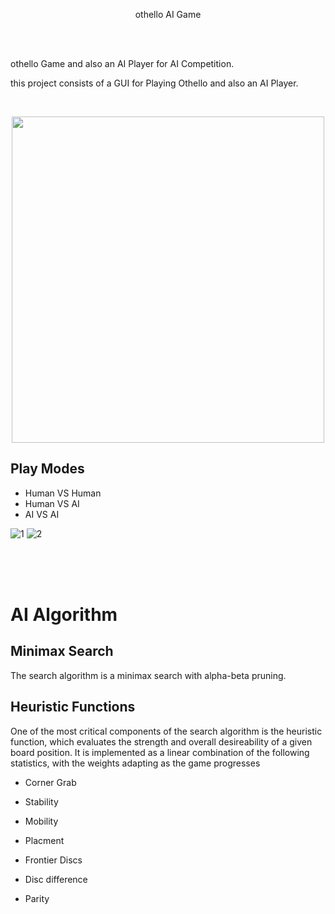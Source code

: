   
 <p align="center"> othello AI Game</p>
<br/><br/>
<p>othello Game and also an AI Player for AI Competition.</p>
<p>this project consists of a GUI for Playing Othello and also an AI Player.</p>

<br/>
<p align="center">
  <img width="500" height="522" src="/../master/doc/vs_greedy.gif?raw=true"/>
  
  <p align="center"wAI Algorithm (Black) vs. Greedy Algorithm (White)</p>
</p>

Play Modes
----------
* Human VS Human
* Human VS AI
* AI VS AI


![1](https://github.com/moaz152/Othello_AI_Player/assets/85046148/0e30fa59-1c1b-448e-952e-14a880bee488)
![2](https://github.com/moaz152/Othello_AI_Player/assets/85046148/ed5783c8-b927-47ed-afc4-dcac06cafdd2)




<br/>
<br/>
<br/>

# AI Algorithm


Minimax Search
--------------
The search algorithm is a minimax search with alpha-beta pruning.


Heuristic Functions
-------------------
One of the most critical components of the search algorithm is the heuristic function, which evaluates the strength and overall desireability of a given board position. It is implemented as a linear combination of the following statistics, with the weights adapting as the game progresses

* Corner Grab 

* Stability 

* Mobility 

* Placment

* Frontier Discs

* Disc difference 

* Parity 
